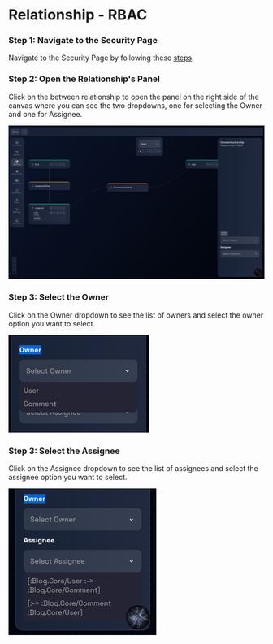 # Relationship - RBAC

### **Step 1: Navigate to the Security Page**

Navigate to the Security Page by following these [steps](./navigate-to-security.md).

### **Step 2: Open the Relationship's Panel**

Click on the between relationship to open the panel on the right side of the canvas where you can see the two dropdowns, one for selecting the Owner and one for Assignee.

![](img/relationship-rbac-1.png)

### **Step 3: Select the Owner**

Click on the Owner dropdown to see the list of owners and select the owner option you want to select.

![](img/relationship-rbac-2.png)

### **Step 3: Select the Assignee**

Click on the Assignee dropdown to see the list of assignees and select the assignee option you want to select.

![](img/relationship-rbac-3.png)
